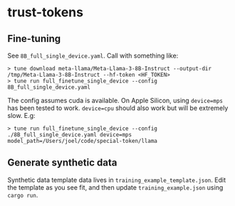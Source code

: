 # trust-tokens

## Fine-tuning

See `8B_full_single_device.yaml`. Call with something like: 

```
> tune download meta-llama/Meta-Llama-3-8B-Instruct --output-dir /tmp/Meta-Llama-3-8B-Instruct --hf-token <HF_TOKEN>
> tune run full_finetune_single_device --config 8B_full_single_device.yaml
```

The config assumes cuda is available. On Apple Silicon, using `device=mps` has been tested to work. `device=cpu` should also work but will be extremely slow. E.g:

```
> tune run full_finetune_single_device --config ./8B_full_single_device.yaml device=mps model_path=/Users/joel/code/special-token/llama
```

## Generate synthetic data
Synthetic data template data lives in `training_example_template.json`.
Edit the template as you see fit, and then update `training_example.json` using `cargo run`.
